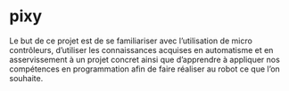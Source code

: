 # pixy
Le but de ce projet est de se familiariser avec l’utilisation de micro contrôleurs, d’utiliser les connaissances acquises en automatisme et en asservissement à un projet concret ainsi que d’apprendre à appliquer nos compétences en programmation afin de faire réaliser au robot ce que l’on souhaite.
